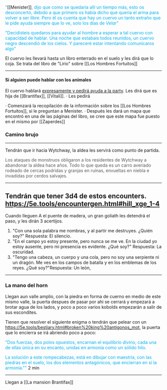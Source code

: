 <font color="#00b0f0">"</font>[[Menister]]<font color="#00b0f0">,</font> <font color="#00b0f0">dijo que como se quedaría allí un tiempo más, esto os desconcertó, debido a que primero os había dicho que quería el arma para volver a ser libre. Pero él os cuenta que hay un cuervo un tanto extraño que le pide ayuda siempre que lo ve, solo los días de *Velar*"</font>

<font color="#00b0f0">"Decidisteis quedaros para ayudar al hombre a esperar a tal cuervo con capacidad de hablar. Una noche que estabais todos reunidos, un cuervo negro descendió de los cielos. Y pareceré estar intentando comunicaros algo"</font>

El cuervo les llevará hasta un libro enterrado en el suelo y les dirá que lo coja. Se trata del libro de "Lirio" sobre [[Los Hombres Fortuitos]]

---
#### Si alguien puede hablar con los animales
El cuervo hablará <u>expresamente y pedirá ayuda a la party</u>. Les dirá que es hija de [[Brantifax]], [[Vitali]].
· Les pedirá 


· Comenzará la recopilación de la información sobre los [[Los Hombres Fortuitos]], si le preguntan a Menister. 
· Después les dará un mapa que encontró en una de las páginas del libro, se cree que este mapa fue puesto en el mismo por [[Zaperdes]]

### Camino brujo
---
Tendrán que ir hacia Wytchway, la aldea les servirá como punto de partida. 

<font color="#595959">Los ataques de monstruos obligaron a los residentes de Wytchway a abandonar la aldea hace años. Todo lo que queda es un carro averiado rodeado de cercas podridas y granjas en ruinas, envueltas en niebla e invadidas por cerdos salvajes.</font>

---
Tendrán que tener 3d4 de estos encounters. 
https://5e.tools/encountergen.html#hill_xge_1-4
---
Cuando lleguen
A el puente de madera, un gran goliath les detendrá el paso, y les dirán 3 acertijos. 

1.  "Con una sola palabra me nombras, y al partir me destruyes. ¿Quién soy?" Respuesta: El silencio.
2. "En el campo yo estoy presente, pero nunca se me ve. En la ciudad yo estoy ausente, pero mi presencia es evidente. ¿Qué soy?" Respuesta: La oscuridad.
3. "Tengo una cabeza, un cuerpo y una cola, pero no soy una serpiente ni un dragón. Me ves en los campos de batalla y en los emblemas de los reyes. ¿Qué soy?"Respuesta: Un león,
---
### La mano del horn

Llegan aun valle amplio, con la piedra en forma de cuerno en medio de este mismo valle, la puerta despues de pasar por ahi se cerrará y empezará a brotar agua de los lados, y poco a poco varios kobolds empezarán a salir de sus escondites. 

Tienen que resolver el siguiente enigma o tendrán que pelear con un https://5e.tools/bestiary.html#broken%20king%20antigonos_mot, la puerta que lo encierra se irá abriendo poco a poco: 

<font color="#00b0f0">"Dos fuerzas, dos polos opuestos, encarnan el equilibrio divino, cada una de ellas única en su encanto, unidas en armonía como un sólido hilo.</font>

<font color="#00b0f0">La solución a este rompecabezas, está en dibujar con maestría, con las piedras en el suelo, los dos elementos antagónicos, que encierran en sí la armonía.""</font>
2 min 

---
Llegan a [[La mansion Brantifax]]